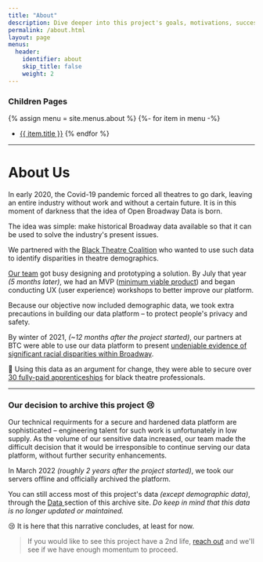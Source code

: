 ```yaml
---
title: "About"
description: Dive deeper into this project's goals, motivations, successes, and challenges.
permalink: /about.html
layout: page
menus:
  header:
    identifier: about
    skip_title: false
    weight: 2
---
```


### Children Pages
{% assign menu = site.menus.about %}
{%- for item in menu -%}
* <a href="{{ item.url }}" title="Go to {{ item.title }}"> {{ item.title }}</a>
{% endfor %}

---

# About Us
In early 2020, the Covid-19 pandemic forced all theatres to go dark, leaving
an entire industry without work and without a certain future. It is in this
moment of darkness that the idea of Open Broadway Data is born.

<i class="fas fa-lightbulb" style="color:orange;"></i>
The idea was simple: make historical Broadway data available so that it can
be used to solve the industry's present issues.

<i class="fas fa-lightbulb" style="color:orange;"></i>
We partnered with the [Black Theatre Coalition](https://blacktheatrecoalition.org/)
who wanted to use such data to identify disparities in theatre demographics.

[Our team](about/contributors.html) got busy designing and prototyping a solution.
By July that year *(5 months later)*, we had an MVP
([minimum viable product](https://en.wikipedia.org/wiki/Minimum_viable_product))
and began conducting UX (user experience) workshops to better improve our platform.

<div class="warning-msg">
  <i class="fa fa-warning"></i>
  Because our objective now included demographic data, we took extra precautions
  in building our data platform – to protect people's privacy and safety.
</div>

By winter of 2021, *(~12 months after the project started)*, our partners at
BTC were able to use our data platform to present [undeniable evidence
of significant racial disparities within Broadway](/data/data-visualizations.html).

🎉 Using this data as an argument for change, they were able to secure over [30
fully-paid apprenticeships](https://www.broadwayfellows.com/) for black
theatre professionals.

---
### Our decision to archive this project 😢
Our technical requirments for a secure and hardened data platform are
sophisticated – engineering talent for such work is unfortunately in
low supply. As the volume of our sensitive data increased,
our team made the difficult decision that it would be irresponsible to
continue serving our data platform, without further security enhancements.

<i class="fas fa-stop-circle" style="color:red;"></i>
In March 2022 *(roughly 2 years after the project started)*, we took our servers
offline and officially archived the platform.

<i class="fas fa-check-circle" style="color:var(--obd-green);"></i>
You can still access most of this project's data *(except demographic data)*,
through the [Data <i class="fa-solid fa-database"></i>](data.html) section of
this archive site. _Do keep in mind that this data is no longer updated or
maintained._

😢 It is here that this narrative concludes, at least for now.
> If you would like to see this project have a 2nd life, [reach out](about/contact.html) and
we'll see if we have enough momentum to proceed.
